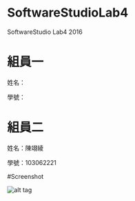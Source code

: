 # SoftwareStudioLab4
SoftwareStudio Lab4 2016

# 組員一

姓名：

學號：

# 組員二

姓名：陳翊綾

學號：103062221

#Screenshot

![alt tag](/csc.png)